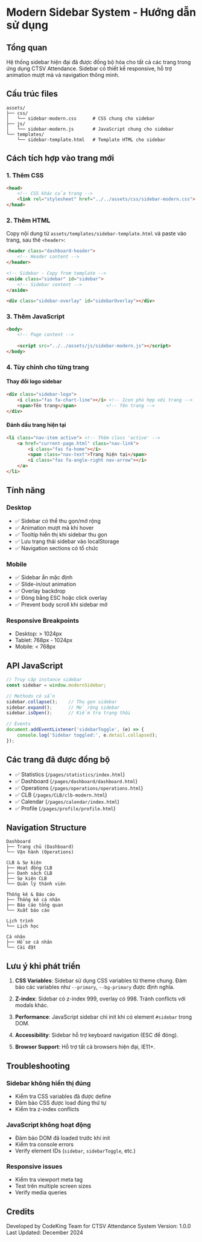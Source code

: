 # Modern Sidebar System - Hướng dẫn sử dụng

## Tổng quan

Hệ thống sidebar hiện đại đã được đồng bộ hóa cho tất cả các trang trong ứng dụng CTSV Attendance. Sidebar có thiết kế responsive, hỗ trợ animation mượt mà và navigation thông minh.

## Cấu trúc files

```
assets/
├── css/
│   └── sidebar-modern.css      # CSS chung cho sidebar
├── js/
│   └── sidebar-modern.js       # JavaScript chung cho sidebar
└── templates/
    └── sidebar-template.html   # Template HTML cho sidebar
```

## Cách tích hợp vào trang mới

### 1. Thêm CSS

```html
<head>
    <!-- CSS khác của trang -->
    <link rel="stylesheet" href="../../assets/css/sidebar-modern.css">
</head>
```

### 2. Thêm HTML

Copy nội dung từ `assets/templates/sidebar-template.html` và paste vào trang, sau thẻ `<header>`:

```html
<header class="dashboard-header">
    <!-- Header content -->
</header>

<!-- Sidebar - Copy from template -->
<aside class="sidebar" id="sidebar">
    <!-- Sidebar content -->
</aside>

<div class="sidebar-overlay" id="sidebarOverlay"></div>
```

### 3. Thêm JavaScript

```html
<body>
    <!-- Page content -->
    
    <script src="../../assets/js/sidebar-modern.js"></script>
</body>
```

### 4. Tùy chỉnh cho từng trang

#### Thay đổi logo sidebar

```html
<div class="sidebar-logo">
    <i class="fas fa-chart-line"></i> <!-- Icon phù hợp với trang -->
    <span>Tên trang</span>           <!-- Tên trang -->
</div>
```

#### Đánh dấu trang hiện tại

```html
<li class="nav-item active"> <!-- Thêm class 'active' -->
    <a href="current-page.html" class="nav-link">
        <i class="fas fa-home"></i>
        <span class="nav-text">Trang hiện tại</span>
        <i class="fas fa-angle-right nav-arrow"></i>
    </a>
</li>
```

## Tính năng

### Desktop

- ✅ Sidebar có thể thu gọn/mở rộng
- ✅ Animation mượt mà khi hover
- ✅ Tooltip hiển thị khi sidebar thu gọn
- ✅ Lưu trạng thái sidebar vào localStorage
- ✅ Navigation sections có tổ chức

### Mobile

- ✅ Sidebar ẩn mặc định
- ✅ Slide-in/out animation
- ✅ Overlay backdrop
- ✅ Đóng bằng ESC hoặc click overlay
- ✅ Prevent body scroll khi sidebar mở

### Responsive Breakpoints

- Desktop: > 1024px
- Tablet: 768px - 1024px  
- Mobile: < 768px

## API JavaScript

```javascript
// Truy cập instance sidebar
const sidebar = window.modernSidebar;

// Methods có sẵn
sidebar.collapse();    // Thu gọn sidebar
sidebar.expand();      // Mở rộng sidebar
sidebar.isOpen();      // Kiểm tra trạng thái

// Events
document.addEventListener('sidebarToggle', (e) => {
    console.log('Sidebar toggled:', e.detail.collapsed);
});
```

## Các trang đã được đồng bộ

- ✅ Statistics (`/pages/statistics/index.html`)
- ✅ Dashboard (`/pages/dashboard/dashboard.html`)
- ✅ Operations (`/pages/operations/operations.html`)
- ✅ CLB (`/pages/CLB/clb-modern.html`)
- ✅ Calendar (`/pages/calendar/index.html`)
- ✅ Profile (`/pages/profile/profile.html`)

## Navigation Structure

```
Dashboard
├── Trang chủ (Dashboard)
└── Vận hành (Operations)

CLB & Sự kiện  
├── Hoạt động CLB
├── Danh sách CLB
├── Sự kiện CLB
└── Quản lý thành viên

Thống kê & Báo cáo
├── Thống kê cá nhân
├── Báo cáo tổng quan
└── Xuất báo cáo

Lịch trình
└── Lịch học

Cá nhân
├── Hồ sơ cá nhân
└── Cài đặt
```

## Lưu ý khi phát triển

1. **CSS Variables**: Sidebar sử dụng CSS variables từ theme chung. Đảm bảo các variables như `--primary`, `--bg-primary` được định nghĩa.

2. **Z-index**: Sidebar có z-index 999, overlay có 998. Tránh conflicts với modals khác.

3. **Performance**: JavaScript sidebar chỉ init khi có element `#sidebar` trong DOM.

4. **Accessibility**: Sidebar hỗ trợ keyboard navigation (ESC để đóng).

5. **Browser Support**: Hỗ trợ tất cả browsers hiện đại, IE11+.

## Troubleshooting

### Sidebar không hiển thị đúng

- Kiểm tra CSS variables đã được define
- Đảm bảo CSS được load đúng thứ tự
- Kiểm tra z-index conflicts

### JavaScript không hoạt động

- Đảm bảo DOM đã loaded trước khi init
- Kiểm tra console errors
- Verify element IDs (`sidebar`, `sidebarToggle`, etc.)

### Responsive issues

- Kiểm tra viewport meta tag
- Test trên multiple screen sizes
- Verify media queries

## Credits

Developed by CodeKing Team for CTSV Attendance System
Version: 1.0.0
Last Updated: December 2024
